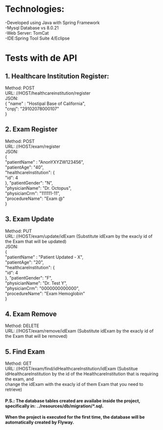 # Technologies:

-Developed using Java with Spring Framework\
-Mysql Database vs 8.0.21\
-Web Server: TomCat\
-IDE:Spring Tool Suite 4/Eclipse 

# Tests with de API

## 1. Healthcare Institution Register:
Method: POST\
URL: //HOST/healthcareinstitution/register\
JSON:\
              {   "name" : "Hostipal Base of California",\
                  "cnpj": "29102078000107"\
              } 

## 2. Exam Register
Method: POST\
URL: //HOST/exam/register \
JSON: \
      {    
          "patientName" : "AnonYXYZW123456",\
          "patientAge": "40",\
          "healthcareInstitution": {\
              "id": 4\
          }, 
          "patientGender": "N",\
          "physicianName": "Dr. Octopus",\
          "physicianCrm": "111111-11",\
          "procedureName": "Exam @"\
      } 


## 3. Exam Update
Method: PUT\
URL: //HOST/exam/update/idExam (Substitute idExam by the exacly id of the Exam that will be updated) \
JSON:\
        {   
            "patientName" : "Patient Updated - X", \
            "patientAge": "20",\
            "healthcareInstitution": { \
                "id": 4\
            }, 
            "patientGender": "F",\
            "physicianName": "Dr. Test Y",\
            "physicianCrm": "0000000000000",\
            "procedureName": "Exam Hemoglobin"\
        } 
        
        

## 4. Exam Remove
Method: DELETE\
URL: //HOST/exam/remove/idExam (Substitute idExam by the exacly id of the Exam that will be removed) 


## 5. Find Exam
Method: GET\
URL: //HOST/exam/find/idHealthcareInstitution/idExam (Substitue idHealthcareInstitution by the id of the HealthcareInstitution that is requiring the exam, and\
     change the idExam with the exacly id of them Exam that you need to retrieve)
     


#### P.S.: The database tables created are availabe inside the project, specifically in: ../resources/db/migration/*.sql. 
#### When the project is executed for the first time, the database will be automatically created by Flyway.

